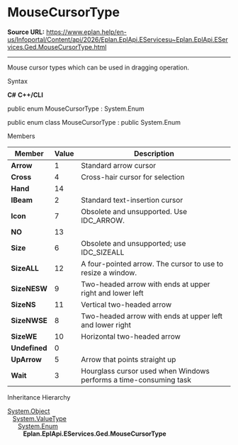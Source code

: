 # MouseCursorType

**Source URL:** https://www.eplan.help/en-us/Infoportal/Content/api/2026/Eplan.EplApi.EServicesu~Eplan.EplApi.EServices.Ged.MouseCursorType.html

---

Mouse cursor types which can be used in dragging operation.

Syntax

**C#**
**C++/CLI**


public enum MouseCursorType : System.Enum

public enum class MouseCursorType : public System.Enum


Members

| Member | Value | Description |
| --- | --- | --- |
| **Arrow** | 1 | Standard arrow cursor |
| **Cross** | 4 | Cross-hair cursor for selection |
| **Hand** | 14 |  |
| **IBeam** | 2 | Standard text-insertion cursor |
| **Icon** | 7 | Obsolete and unsupported. Use IDC\_ARROW. |
| **NO** | 13 |  |
| **Size** | 6 | Obsolete and unsupported; use IDC\_SIZEALL |
| **SizeALL** | 12 | A four-pointed arrow. The cursor to use to resize a window. |
| **SizeNESW** | 9 | Two-headed arrow with ends at upper right and lower left |
| **SizeNS** | 11 | Vertical two-headed arrow |
| **SizeNWSE** | 8 | Two-headed arrow with ends at upper left and lower right |
| **SizeWE** | 10 | Horizontal two-headed arrow |
| **Undefined** | 0 |  |
| **UpArrow** | 5 | Arrow that points straight up |
| **Wait** | 3 | Hourglass cursor used when Windows performs a time-consuming task |

Inheritance Hierarchy

[System.Object](#)  
   [System.ValueType](#)  
      [System.Enum](#)  
         **Eplan.EplApi.EServices.Ged.MouseCursorType**
